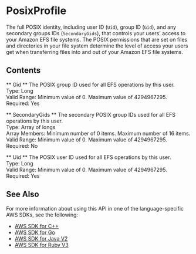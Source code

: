 # PosixProfile<a name="API_PosixProfile"></a>

The full POSIX identity, including user ID \(`Uid`\), group ID \(`Gid`\), and any secondary groups IDs \(`SecondaryGids`\), that controls your users' access to your Amazon EFS file systems\. The POSIX permissions that are set on files and directories in your file system determine the level of access your users get when transferring files into and out of your Amazon EFS file systems\.

## Contents<a name="API_PosixProfile_Contents"></a>

 ** Gid **   <a name="TransferFamily-Type-PosixProfile-Gid"></a>
The POSIX group ID used for all EFS operations by this user\.  
Type: Long  
Valid Range: Minimum value of 0\. Maximum value of 4294967295\.  
Required: Yes

 ** SecondaryGids **   <a name="TransferFamily-Type-PosixProfile-SecondaryGids"></a>
The secondary POSIX group IDs used for all EFS operations by this user\.  
Type: Array of longs  
Array Members: Minimum number of 0 items\. Maximum number of 16 items\.  
Valid Range: Minimum value of 0\. Maximum value of 4294967295\.  
Required: No

 ** Uid **   <a name="TransferFamily-Type-PosixProfile-Uid"></a>
The POSIX user ID used for all EFS operations by this user\.  
Type: Long  
Valid Range: Minimum value of 0\. Maximum value of 4294967295\.  
Required: Yes

## See Also<a name="API_PosixProfile_SeeAlso"></a>

For more information about using this API in one of the language\-specific AWS SDKs, see the following:
+  [AWS SDK for C\+\+](https://docs.aws.amazon.com/goto/SdkForCpp/transfer-2018-11-05/PosixProfile) 
+  [AWS SDK for Go](https://docs.aws.amazon.com/goto/SdkForGoV1/transfer-2018-11-05/PosixProfile) 
+  [AWS SDK for Java V2](https://docs.aws.amazon.com/goto/SdkForJavaV2/transfer-2018-11-05/PosixProfile) 
+  [AWS SDK for Ruby V3](https://docs.aws.amazon.com/goto/SdkForRubyV3/transfer-2018-11-05/PosixProfile) 
